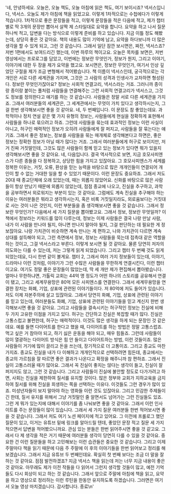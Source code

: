 '네, 안녕하세요. 오늘은, 오늘 책도, 오늘 아침에 읽은 책도, 여기 보이시죠? 넥서스입니다, 넥서스. 오늘도 제가 아침에 책을 읽었고요. 이렇게 1차적으로는 수첩에다가 이렇게 적습니다. 1차적으로 좋은 문장들을
적고, 이렇게 문장들을 적은 다음에 적고, 제가 챕터별로 딱 3개의 문장만 뽑아서 살짝 제 스타일대로 요약을 합니다. 요약을 하고 나서 질문 하나씩 적고, 답변을 다는 방식으로 이렇게 준비를 하고 있습니다. 지금
이틀 정도 해봤는데, 상당히 좋은 것 같아요. 책의 내용도 많이 기억에 남고, 요약을 하다보니까 더 많은 생각을 할 수 있게 되고, 그런 것 같습니다. 그래서 일단 잠깐 보시면은, 짜잔, 넥서스죠? 저번 1편에서도
보여드리긴 했는데, 이번 하루의 책이고요. 오늘은 목차를 보면은, 저번 영상에서는 프로로그를 담았고, 이번에는 정보란 무엇인가, 정보가 뭔지, 그리고 이야기, 이야기에 대한 두 장을 제가 요약을 했고요. 보시면은,
정보란 무엇인가, 여기서 인상 깊었던 구절을 제가 조금 변형해서 적어봤습니다. 책 이름이 넥서스인데, 궁극적으로는 각 개인은 서로 다른 세계관을 가지며, 그것은 그 사람의 성격과 인생사가 교차하면 형성된다. 정보란
무엇인가잖아요? 정보는 사회적 연결고리, 넥서스라는 거죠. 그러니까 종이랑 종이랑 붙이는 풀처럼 사람들을 연결해주는 그런 사회적 연결고리가 넥서스고, 그것도 정보를 정의한다고 얘기를 하는 것 같습니다. 사람들은 정말
서로 다른 세계관을 가지죠. 그래서 여러분들의 세계관은, 그 세계관에서는 무엇이 가치 있다고 생각하시는지, 그걸 한번 생각해보시면 좋을 것 같아요. 네, 두 번째입니다. 이 문장도 참 좋았는데요. 과학적이나 정치
연설 같은 몇 가지 유형의 정보는, 사람들에게 현실을 정확하게 표현해서 사람들을 하나로 묶으려고 하죠. 그런데 사람들을 묶는데 효과적인 정보는 이런 사실이 아니고, 허구인 매력적인 정보가 오히려 사람들에게 잘
퍼지고, 사람들을 잘 묶는다는 얘기죠. 그래서 좋은 정보는, 정보를 사람들을 묶는 매개체로 생각해본다고 하면은, 좋은 정보는 정확한 정보가 아닐 때가 많다는 거죠. 그래서 여러분들에게 허구로 보이지만, 저거 진짜
거짓말인데, 그것도 많은 사람들이 함께 믿고 있는 정보가 있다면 뭐가 있을지 생각해보시면 좋을 것 같아요. 네, 다음입니다. 결국 역사적으로 보면, 지금 호모사피엔스가 다른 종들을 다 정복하고, 상당한 힘을 가지고
있잖아요. 그 호모사피엔스가 세계를 정복한 이유는, 거짓, 오류, 환상을 믿는 능력을 바탕으로 많은 개개인들이 연결되어 개인이 할 수 없는 거대한 일을 할 수 있었기 때문이다. 이런 문장도 중요하죠. 그래서 저도
20대 때 종교단체에 오래 있었는데, 때는 외롭지 않았어요. 신화를 바탕으로 많은 사람들이 항상 만났기 때문에 외롭지 않았는데, 점점 종교에 나오고, 진실을 추구하고, 과학을 공부하면서 외로워지는 부분이 있는 것
같아요. 그럼에도 계속 진실을 추구해야 하는 이유는 여러분들은 뭐라고 생각하시는지, 혹은 비록 거짓일지라도, 외로움보다는 거짓대로 사는 것이 나은 것인지, 이런 부분들을 좀 생각해보시면 좋을 것 같습니다. 그래서
정보란 무엇인가? 다음에서 세 가지 질문을 뽑아봤고요. 그래서 정보, 정보란 무엇일까? 이 책에서 정보라는 키워드를 많이 다루는데, 정보는 이제 사람들은 결국 나랑 만날 사람, 내가 이 사람을 만나야 될지, 아니면
만나지 말아야 될지, 그걸 판단하는 데 필요한 게 정보잖아요. 나랑 가치관이 비슷하면 계속 만나는 게 편하고, 나와 가치관이 다르면 계속 상대를 설득해야 되고, 그런 측면에서 정보, 정보는 사람들을 묵는데 접촉대
같은 역할을 하는 것이고, 그걸 넥서스라고 부른다. 이렇게 보시면 될 것 같아요. 물론 당연히 저자의 의도와는 다를 수 있는데, 저는 그렇게 읽게 되었습니다. 그리고 챕터 두 번째 것도 읽게 되었는데요, 다시 한번
같이 볼게요. 챕터 2, 그래서 여러 가지 정보들이 있는데, 이야기, 드라마나 이런 것처럼, 이야기가 그런 수많은 사람들을 무한하게 연결시킨다, 이런 챕터이고요. 여기도 정말 좋은 문장들이 많았는데, 딱 세 개만
제가 편집해서 뽑아봤습니다. 얼마나 무한하냐면, 가톨릭 교회는 44억 명 정도가 어떤 하나의 스토리를 공유해서 연결이 됐고, 그리고 세계무용망은 80억 모든 사피엔스를 연결한다. 그래서 세계무용망을 연결한 장치는
화폐, 기업, 상표에 관련된 이야기들이다. 저 80억에 저도 들어가 있습니다. 저도 이제 자본주의에 살고 있잖아요. 그래서 당연히 화폐, 기업, 상표에 관련된 이야기를 믿고 있는데, 여러분들도 화폐, 기업, 상표에
관련된 이야기들을 믿고 계신지 한번 생각해보시면 좋을 것 같아요. 그리고 사람들을 결속시키는 허구적인 정보는 진실에 비해 두 가지 고유한 이점을 가지고 있다. 허구는 간단하고 진실은 복잡할 때가 많다. 진실은
고통스럽고 불편한데, 허구는 매력적이다. 이것도 많은 생각을 하게 되는 문장인 것 같은데요. 예를 들면 다이어트를 한다고 했을 때, 다이어트를 하는 방법은 정말 고통스럽죠. 먹고 싶은 거 참아야 되고, 하기 싫은
운동을 해야 되고, 매우 힘들죠. 그런데 사람들이 많이 열광하는 다이어트 방식은 힘 안 들이고 다이어트하는 방법, 이런 것들이죠. 많은 사람들이 거기에 많이 끌리고 돈을 쓰는데, 장기적으로 더 고통이죠. 그리고
종교도 마찬가지죠. 종교도 진실을 내가 다 이해하고 개개인적으로 선택하려면 힘든데, 종교에서는 종교의 가르침을 잘 따르면 좋은 결과가 나온다고 확정을 해주니까 참 편하죠. 그래서 진실이 고통스러울 때가 많아요.
그래서 꼭 진실이 좋지는 않다는 생각이 들고, 진실이 잘 퍼지지도 않고, 그런 것 같습니다. 그리고 사람들이 진실에 불안할 정도로 다가가려고 하면, 사회는 진실을 제한하여 질서를 유지할 것이다. 많은 정부와 교회가
지하교육을 금지하여 질서를 위해 진실을 희생하는 쪽을 선택하는 이유다. 이것들도 그런 경우가 많이 있죠. 미성년자들이 보지 말아야 하는 영화들 이런 것도 있잖아요. 그리고 민감한 주제들이긴 한데, 질서 유지를 위해서
그냥 거짓말인 줄 알면서도 넘어가는 그런 진실들도 있죠. 그런 게 뭐가 있는지에 대해서 이야기를 좀 나눠보면 좋을 것 같아요. 그래서 이런 인사이트를 주는 문장들이 많이 있습니다. 그래서 세 가지 질문 여러분들 한번
적어보시면 좋을 것 같습니다. 그래서 저도 여기 노션 페이지에 적고 있어요. 그 이전에 프롤로그 했던 질문이 있고, 이거는 유튜브 밑에 링크를 알아드릴 텐데, 좋았던 문장 적고 질문 세 가지 적으면서 답변을
적어봤으니까요. 관심 있는 분들은 한번 읽어주시면 좋을 것 같고요. 그래서 다 제 생각을 적은 거기 때문에 여러분들 생각이 당연히 다를 수 있을 것 같아요. 중요한 건 이런 질문들을 하고 고민해보는 이런 습관들은
중요한 것 같습니다. 그리고 이제 주말마다 책을 읽기 때문에 다음 주 주말에 이 후의 이야기들을 한번 읽어보고 정리를 해보겠습니다. 그래서 지금 유튜브 두 번째인데요. 확실히 첫 번째 보다는 조금 더 말을 잘하는 것
같아요. 점점 발전하겠죠? 지금 넥서스 책을 읽는데 저는 너무 지금 내용이 좋은 것 같아요. 아무래도 제가 이전 작들을 다 읽어서 그런지 생각할 것들이 많고, 예전 기억들도 다시 회상이 되고 하는 것 같습니다.
그래서 앞으로 주말에 아침에 책을 읽고, 요약을 하고 영상으로 정리하는 이런 루틴을 한동안 유지하도록 하겠습니다. 그러면은 여기서 오늘 영상 마치겠습니다. 감사합니다. 종료\n'